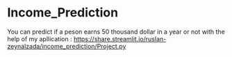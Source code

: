 # Income_Prediction
You can predict if a peson earns 50 thousand dollar in a year or not with the help of my apllication : 
https://share.streamlit.io/ruslan-zeynalzada/income_prediction/Project.py

